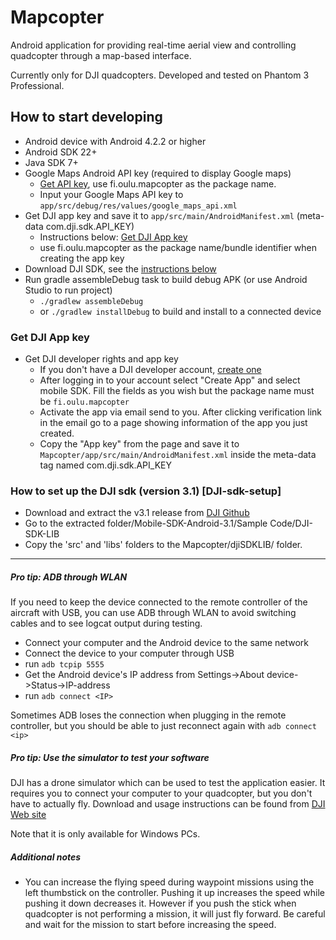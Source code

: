 # Mapcopter

Android application for providing real-time aerial view and controlling quadcopter
through a map-based interface.

Currently only for DJI quadcopters. Developed and tested on Phantom 3 Professional.

## How to start developing ###

- Android device with Android 4.2.2 or higher 
- Android SDK 22+
- Java SDK 7+
- Google Maps Android API key (required to display Google maps)
  - [Get API key](https://developers.google.com/maps/documentation/android/start#get-key),
  use fi.oulu.mapcopter as the package name.
  - Input your Google Maps API key to `app/src/debug/res/values/google_maps_api.xml`
- Get DJI app key and save it to `app/src/main/AndroidManifest.xml` (meta-data com.dji.sdk.API_KEY)
  - Instructions below: [Get DJI App key]()
  - use fi.oulu.mapcopter as the package name/bundle identifier when creating the app key
- Download DJI SDK, see the [instructions below](#DJI-sdk-setup)
- Run gradle assembleDebug task to build debug APK (or use Android Studio to run project)
    -  `./gradlew assembleDebug`
    - or `./gradlew installDebug` to build and install to a connected device


### Get DJI App key ###
- Get DJI developer rights and app key
  - If you don't have a DJI developer account, [create one](https://developer.dji.com/register/)
  - After logging in to your account select "Create App" and select mobile SDK.
    Fill the fields as you wish but the package name must be `fi.oulu.mapcopter`
  - Activate the app via email send to you. After clicking verification link in the email go to a page showing information of the app you just created.
  - Copy the "App key" from the page and save it to `Mapcopter/app/src/main/AndroidManifest.xml`
    inside the meta-data tag named com.dji.sdk.API_KEY

### How to set up the DJI sdk (version 3.1) [DJI-sdk-setup] ###

- Download and extract the v3.1 release from [DJI Github](https://github.com/dji-sdk/Mobile-SDK-Android/archive/v3.1.zip)
- Go to the extracted folder/Mobile-SDK-Android-3.1/Sample Code/DJI-SDK-LIB
- Copy the 'src' and 'libs' folders to the Mapcopter/djiSDKLIB/ folder.


***


##### Pro tip: ADB through WLAN
If you need to keep the device connected to the remote controller of the aircraft with USB,
you can use ADB through WLAN to avoid switching cables and to see logcat output during testing.

- Connect your computer and the Android device to the same network
- Connect the device to your computer through USB
- run `adb tcpip 5555`
- Get the Android device's IP address from Settings->About device->Status->IP-address
- run `adb connect <IP>`

Sometimes ADB loses the connection when plugging in the remote controller,  but you should be able to just reconnect again with `adb connect <ip>`

##### Pro tip: Use the simulator to test your software
DJI has a drone simulator which can be used to test the application easier. It requires you to connect
your computer to your quadcopter, but you don't have to actually fly.
Download and usage instructions can be found from [DJI Web site](https://developer.dji.com/get-started/mobile-sdk/DJI-PC-Simulator/)

Note that it is only available for Windows PCs.

##### Additional notes
- You can increase the flying speed during waypoint missions using the left thumbstick on the controller.
  Pushing it up increases the speed while pushing it down decreases it.
  However if you push the stick when quadcopter is not performing a mission, it will just fly forward.
  Be careful and wait for the mission to start before increasing the speed.
